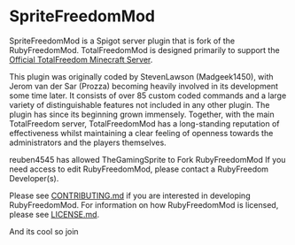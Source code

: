 # SpriteFreedomMod #

SpriteFreedomMod is a Spigot server plugin that is fork of the RubyFreedomMod.
TotalFreedomMod  is designed primarily to support the [Official TotalFreedom Minecraft Server](http://totalfreedom.me/).

This plugin was originally coded by StevenLawson (Madgeek1450), with Jerom van der Sar (Prozza) becoming heavily involved in its development some time later. It consists of over 85 custom coded commands and a large variety of distinguishable features not included in any other plugin. The plugin has since its beginning grown immensely. Together, with the main TotalFreedom server, TotalFreedomMod has a long-standing reputation of effectiveness whilst maintaining a clear feeling of openness towards the administrators and the players themselves.

reuben4545 has allowed TheGamingSprite to Fork RubyFreedomMod
If you need access to edit RubyFreedomMod, please contact a RubyFreedom Developer(s).

Please see [CONTRIBUTING.md](CONTRIBUTING.md) if you are interested in developing RubyFreedomMod. For information on how RubyFreedomMod is licensed, please see [LICENSE.md](LICENSE.md).


And its cool so join

